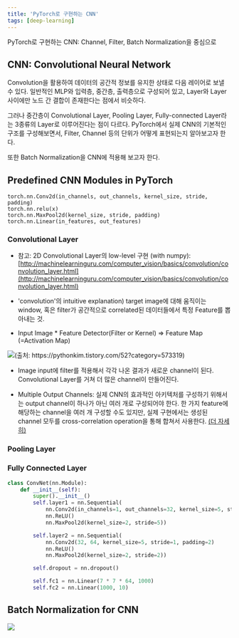 ```yaml
---
title: 'PyTorch로 구현하는 CNN'
tags: [deep-learning]
---
```


PyTorch로 구현하는 CNN: Channel, Filter, Batch Normalization을 중심으로

<!--more-->

## CNN: Convolutional Neural Network

Convolution을 활용하여 데이터의 공간적 정보를 유지한 상태로 다음 레이어로 보낼 수 있다.
일반적인 MLP와 입력층, 중간층, 출력층으로 구성되어 있고, Layer와 Layer 사이에만 노드 간 결합이 존재한다는 점에서 비슷하다.

그러나 중간층이 Convolutional Layer, Pooling Layer, Fully-connected Layer라는 3종류의 Layer로 이루어진다는 점이 다르다. PyTorch에서 실제 CNN의 기본적인 구조를 구성해보면서, Filter, Channel 등의 단위가 어떻게 표현되는지 알아보고자 한다.

또한 Batch Normalization을 CNN에 적용해 보고자 한다.

## Predefined CNN Modules in PyTorch

```
torch.nn.Conv2d(in_channels, out_channels, kernel_size, stride, padding)
torch.nn.relu(x)
torch.nn.MaxPool2d(kernel_size, stride, padding)
torch.nn.Linear(in_features, out_features)
```

### Convolutional Layer

-   참고: 2D Convolutional Layer의 low-level 구현 (with numpy): [http://machinelearninguru.com/computer_vision/basics/convolution/convolution_layer.html](http://machinelearninguru.com/computer_vision/basics/convolution/convolution_layer.html)

*   'convolution'의 intuitive explanation) target image에 대해 움직이는 window, 혹은 filter가 공간적으로 correlated된 데이터들에서 특정 Feature를 뽑아내는 것.

*   Input Image \* Feature Detector(Filter or Kernel) => Feature Map (=Activation Map)

![(출처: https://pythonkim.tistory.com/52?category=573319)](https://t1.daumcdn.net/cfile/tistory/2515E24F57AB461919)

-   Image input에 filter를 적용해서 각각 나온 결과가 새로운 channel이 된다. Convolutional Layer를 거쳐 더 많은 channel이 만들어진다.

-   Multiple Output Channels: 실제 CNN의 효과적인 아키텍처를 구성하기 위해서는 output channel이 하나가 아닌 여러 개로 구성되어야 한다. 한 가지 feature에 해당하는 channel을 여러 개 구성할 수도 있지만, 실제 구현에서는 생성된 channel 모두를 cross-correlation operation을 통해 합쳐서 사용한다. [(더 자세히)](https://www.d2l.ai/chapter_convolutional-neural-networks/channels.html#multiple-output-channels)

### Pooling Layer

### Fully Connected Layer

```python
class ConvNet(nn.Module):
    def __init__(self):
        super().__init__()
        self.layer1 = nn.Sequential(
            nn.Conv2d(in_channels=1, out_channels=32, kernel_size=5, stride=1, padding=2)
            nn.ReLU()
            nn.MaxPool2d(kernel_size=2, stride=5))

        self.layer2 = nn.Sequential(
            nn.Conv2d(32, 64, kernel_size=5, stride=1, padding=2)
            nn.ReLU()
            nn.MaxPool2d(kernel_size=2, stride=2))

        self.dropout = nn.dropout()

        self.fc1 = nn.Linear(7 * 7 * 64, 1000)
        self.fc2 = nn.Linear(1000, 10)
```

## Batch Normalization for CNN

![](https://www.dropbox.com/s/m7uwutovp60w69s/Screen%20Shot%202019-10-14%20at%203.00.54%20PM.png?raw=1)
